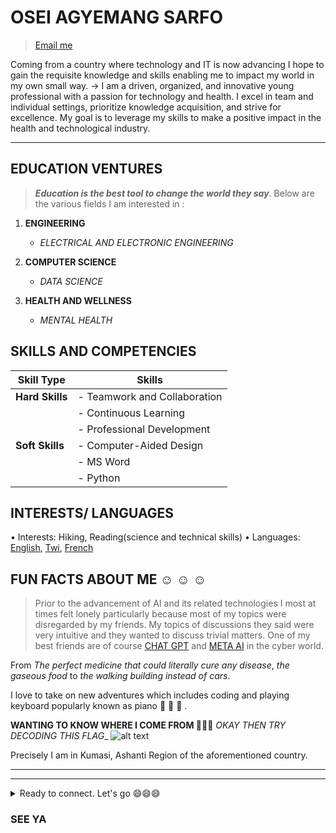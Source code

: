 # OSEI AGYEMANG SARFO

> [Email me](mailto:oseiagyemangsarfo@gmail.com)

<!---Line length exceeded to contain all my information--->
Coming from a country where technology and IT is now advancing I hope to gain the requisite knowledge and skills enabling me to impact my world in my own small way.
→ I am a driven, organized, and innovative young professional with a passion for technology and health. I excel in team and individual settings, prioritize knowledge acquisition, and strive for excellence. My goal is to leverage my skills to make a positive impact in the health and technological industry.

---

## EDUCATION VENTURES

>**_Education is the best tool to change the world they say_**. Below are the various fields I am interested in :

1. **ENGINEERING**
   * _ELECTRICAL AND ELECTRONIC ENGINEERING_
  
2. **COMPUTER SCIENCE**
   * _DATA SCIENCE_
  
3. **HEALTH AND WELLNESS**
   * _MENTAL HEALTH_

## SKILLS AND COMPETENCIES

| **Skill Type**        | **Skills**                         |
|------------------------|------------------------------------|
| **Hard Skills**        | - Teamwork and Collaboration       |
|                        | - Continuous Learning             |
|                        | - Professional Development        |
| **Soft Skills**        | - Computer-Aided Design           |
|                        | - MS Word                         |
|                        | - Python                          |

<!---I wanted to write my message just below the heading without leaving a space--->
## INTERESTS/ LANGUAGES

• Interests: Hiking, Reading(science and technical skills)
• Languages: [English](https://en.wikipedia.org/wiki/English_language), [Twi](https://en.wikipedia.org/wiki/Twi), [French](https://en.wikipedia.org/wiki/French_language)

## FUN FACTS ABOUT ME  ☺ ☺ ☺

>Prior to the advancement of AI and its related technologies I most at times felt lonely  particularly because most of my topics were disregarded by my friends. My topics of discussions they said were very intuitive and they wanted to discuss trivial matters. One of my best friends are of course [CHAT GPT](https://chatgpt.com/) and [META AI](https://www.meta.ai/) in the cyber world.

From _The perfect medicine that could literally cure any disease_, _the gaseous food_ to _the walking building instead of cars_.

I love to take on new adventures which includes coding and playing keyboard popularly known as piano  🎹  🎹  🎹 .

**WANTING TO KNOW WHERE I COME FROM 🤔🤔🤔**
_OKAY THEN TRY DECODING THIS FLAG__
![alt text](image.png)

Precisely I am in Kumasi, Ashanti Region of the aforementioned country.

---
---
<!---I wanted to include an intext HTML--->
<details>

<summary>Ready to connect. Let's go 😄😄😄 </summary>

  > [Email me](mailto:oseiagyemangsarfo@gmail.com)
  >[WhatsApp me](https://wa.me/233536018652?text=Hello%2C%20I%20am%20interested%20in%20learning%20more%20about%20mental%20health)
  >[LinkedIn](https://www.linkedin.com/in/osei-agyemang-sarfo-814280314)
</details>
<!---I maintained the exclamation--->

### SEE YA
